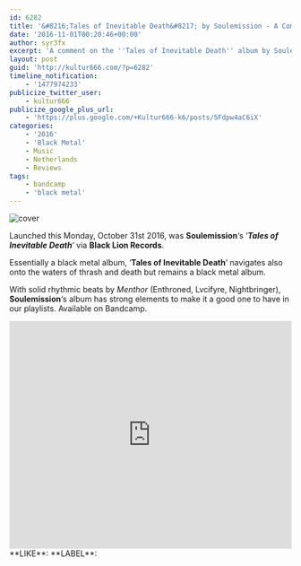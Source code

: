 ```yaml
---
id: 6282
title: '&#8216;Tales of Inevitable Death&#8217; by Soulemission - A Comment'
date: '2016-11-01T00:20:46+00:00'
author: syr3fx
excerpt: 'A comment on the ''Tales of Inevitable Death'' album by Soulemission (2016).'
layout: post
guid: 'http://kultur666.com/?p=6282'
timeline_notification:
    - '1477974233'
publicize_twitter_user:
    - kultur666
publicize_google_plus_url:
    - 'https://plus.google.com/+Kultur666-k6/posts/5Fdpw4aC6iX'
categories:
    - '2016'
    - 'Black Metal'
    - Music
    - Netherlands
    - Reviews
tags:
    - bandcamp
    - 'black metal'
---
```


![cover](http://localhost:8080/wp-content/uploads/2016/10/cover7.jpg?w=680)

Launched this Monday, October 31st 2016, was **Soulemission**‘s ‘***Tales of Inevitable Death***‘ via **Black Lion Records**.

Essentially a black metal album, ‘**Tales of Inevitable Death**‘ navigates also onto the waters of thrash and death but remains a black metal album.

With solid rhythmic beats by *Menthor* (Enthroned, Lvcifyre, Nightbringer), **Soulemission**‘s album has strong elements to make it a good one to have in our playlists. Available on Bandcamp.

<iframe style="border: 0; width: 100%; height: 406px;" src="https://bandcamp.com/EmbeddedPlayer/album=367053610/size=large/bgcol=333333/linkcol=e99708/tracklist=false/transparent=true/" seamless></iframe>
**LIKE**: <https://www.facebook.com/Soulemission>
**LABEL**: <http://store.blacklion.nu/>